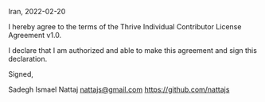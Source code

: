 Iran, 2022-02-20

I hereby agree to the terms of the Thrive Individual Contributor License
Agreement v1.0.

I declare that I am authorized and able to make this agreement and sign this
declaration.

Signed,

Sadegh Ismael Nattaj nattajs@gmail.com https://github.com/nattajs
